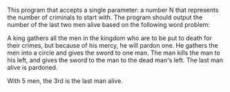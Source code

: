 
This program that accepts a single parameter: a number N that represents the number of criminals to start with. The program should output the number of the last two men alive based on the following word problem:

A king gathers all the men in the kingdom who are to be put to death for their crimes, but because of his mercy, he will pardon one. He gathers the men into a circle and gives the sword to one man. The man kills the man to his left, and gives the sword to the man to the dead man's left. The last man alive is pardoned. 

With 5 men, the 3rd is the last man alive. 

